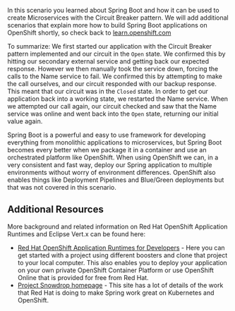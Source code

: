 In this scenario you learned about Spring Boot and how it can be used to create Microservices with the Circuit Breaker pattern. We will add additional scenarios that explain more how to build Spring Boot applications on OpenShift shortly, so check back to [learn.openshift.com](http://learn.openshift.com)

To summarize: We first started our application with the Circuit Breaker pattern implemented and our circuit in the `Open` state. We confirmed this by hitting our secondary external service and getting back our expected response. However we then manually took the service down, forcing the calls to the Name service to fail. We confirmed this by attempting to make the call ourselves, and our circuit responded with our backup response. This meant that our circuit was in the `Closed` state. In order to get our application back into a working state, we restarted the Name service. When we attempted our call again, our circuit checked and saw that the Name service was online and went back into the `Open` state, returning our initial value again.

Spring Boot is a powerful and easy to use framework for developing everything from monolithic applications to microservices, but Spring Boot becomes every better when we package it in a container and use an orchestrated platform like OpenShift. When using OpenShift we can, in a very consistent and fast way, deploy our Spring application to multiple environments without worry of environment differences. OpenShift also enables things like Deployment Pipelines and Blue/Green deployments but that was not covered in this scenario.  

## Additional Resources

More background and related information on Red Hat OpenShift Application Runtimes and Eclipse Vert.x can be found here:

* [Red Hat OpenShift Application Runtimes for Developers](https://developers.redhat.com/rhoar) - Here you can get started with a project using different boosters and clone that project to your local computer. This also enables you to deploy your application on your own private OpenShift Container Platform or use OpenShift Online that is provided for free from Red Hat.
* [Project Snowdrop homepage](https://snowdrop.me/) - This site has a lot of details of the work that Red Hat is doing to make Spring work great on Kubernetes and OpenShift.


